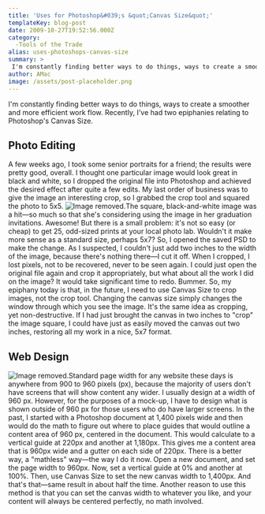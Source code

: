 ```yaml
---
title: 'Uses for Photoshop&#039;s &quot;Canvas Size&quot;'
templateKey: blog-post
date: 2009-10-27T19:52:56.000Z
category: 
  -Tools of the Trade
alias: uses-photoshops-canvas-size
summary: > 
 I'm constantly finding better ways to do things, ways to create a smoother and more efficient work flow. Recently, I've had two epiphanies relating to Photoshop's Canvas Size.
author: AMac
image: /assets/post-placeholder.png
---
```


I'm constantly finding better ways to do things, ways to create a smoother and more efficient work flow. Recently, I've had two epiphanies relating to Photoshop's Canvas Size.

Photo Editing
-------------

A few weeks ago, I took some senior portraits for a friend; the results were pretty good, overall. I thought one particular image would look great in black and white, so I dropped the original file into Photoshop and achieved the desired effect after quite a few edits. My last order of business was to give the image an interesting crop, so I grabbed the crop tool and squared the photo to 5x5. ![Image removed.](/core/misc/icons/e32700/error.svg "This image has been removed. For security reasons, only images from the local domain are allowed.")The square, black-and-white image was a hit—so much so that she's considering using the image in her graduation invitations. Awesome! But there is a small problem: it's not so easy (or cheap) to get 25, odd-sized prints at your local photo lab. Wouldn't it make more sense as a standard size, perhaps 5x7? So, I opened the saved PSD to make the change. As I suspected, I couldn't just add two inches to the width of the image, because there's nothing there—I cut it off. When I cropped, I lost pixels, not to be recovered, never to be seen again. I could just open the original file again and crop it appropriately, but what about all the work I did on the image? It would take significant time to redo. Bummer. So, my epiphany today is that, in the future, I need to use Canvas Size to crop images, not the crop tool. Changing the canvas size simply changes the window through which you see the image. It's the same idea as cropping, yet non-destructive. If I had just brought the canvas in two inches to "crop" the image square, I could have just as easily moved the canvas out two inches, restoring all my work in a nice, 5x7 format.

Web Design
----------

![Image removed.](/core/misc/icons/e32700/error.svg "This image has been removed. For security reasons, only images from the local domain are allowed.")Standard page width for any website these days is anywhere from 900 to 960 pixels (px), because the majority of users don't have screens that will show content any wider. I usually design at a width of 960 px. However, for the purposes of a mock-up, I have to design what is shown outside of 960 px for those users who do have larger screens. In the past, I started with a Photoshop document at 1,400 pixels wide and then would do the math to figure out where to place guides that would outline a content area of 960 px, centered in the document. This would calculate to a vertical guide at 220px and another at 1,180px. This gives me a content area that is 960px wide and a gutter on each side of 220px. There is a better way, a "mathless" way—the way I do it now. Open a new document, and set the page width to 960px. Now, set a vertical guide at 0% and another at 100%. Then, use Canvas Size to set the new canvas width to 1,400px. And that's that—same result in about half the time. Another reason to use this method is that you can set the canvas width to whatever you like, and your content will always be centered perfectly, no math involved.